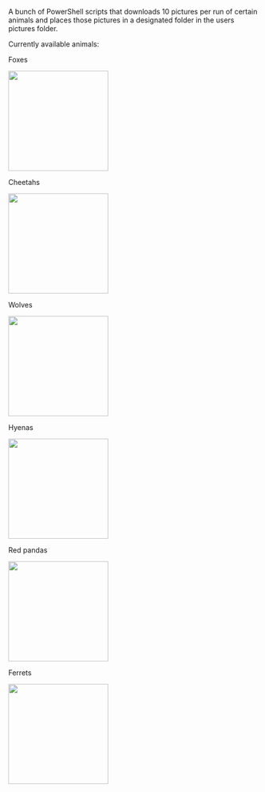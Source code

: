 A bunch of PowerShell scripts that downloads 10  pictures per run of certain animals and places those pictures in a designated folder in the users pictures folder.


Currently available animals:

Foxes 

<img src='https://github.com/YliasR/AnimalImgPSDownloader/assets/145326028/56eed23d-a0d6-448e-8884-bf6b16eea89c' width='200'>


Cheetahs

<img src='https://github.com/YliasR/AnimalImgPSDownloader/assets/145326028/757180e0-f88c-4bc8-85be-7cb03f5b3591' width='200'>

Wolves

<img src='https://github.com/YliasR/AnimalImgPSDownloader/assets/145326028/e86124da-d29c-4451-a444-0a687da02f23' width='200'>

Hyenas


<img src='https://github.com/YliasR/AnimalImgPSDownloader/assets/145326028/06b35fbb-7026-45fa-a041-88a730aef3a4' width='200'>

Red pandas

<img src='https://github.com/YliasR/AnimalImgPSDownloader/assets/145326028/23f2bad0-85ab-4473-ab5e-4606676310c8' width='200'>

Ferrets

<img src='https://github.com/YliasR/AnimalImgPSDownloader/assets/145326028/c8a8e24f-6065-49c8-92f3-f8dfd3523b99' width='200'>


